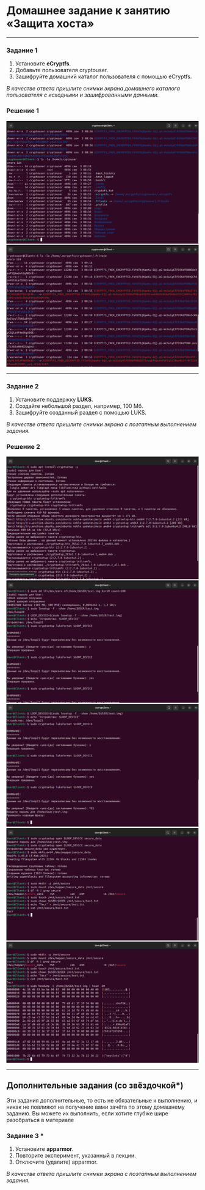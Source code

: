 # Домашнее задание к занятию  «Защита хоста»

------

### Задание 1

1. Установите **eCryptfs**.
2. Добавьте пользователя cryptouser.
3. Зашифруйте домашний каталог пользователя с помощью eCryptfs.

*В качестве ответа  пришлите снимки экрана домашнего каталога пользователя с исходными и зашифрованными данными.*  

### Решение 1

![1.1](https://github.com/zlodey-paha/13-02/blob/main/13-02/13-02-1.1.PNG)
![1.2](https://github.com/zlodey-paha/13-02/blob/main/13-02/13-02-1.2.PNG)

------

### Задание 2

1. Установите поддержку **LUKS**.
2. Создайте небольшой раздел, например, 100 Мб.
3. Зашифруйте созданный раздел с помощью LUKS.

*В качестве ответа пришлите снимки экрана с поэтапным выполнением задания.*

### Решение 2

![2.1](https://github.com/zlodey-paha/13-02/blob/main/13-02/13-02-2.1.PNG)
![2.2](https://github.com/zlodey-paha/13-02/blob/main/13-02/13-02-2.2.PNG)
![2.3](https://github.com/zlodey-paha/13-02/blob/main/13-02/13-02-2.3.PNG)
![2.4](https://github.com/zlodey-paha/13-02/blob/main/13-02/13-02-2.4.PNG)
![2.5](https://github.com/zlodey-paha/13-02/blob/main/13-02/13-02-2.5.PNG)

------

## Дополнительные задания (со звёздочкой*)

Эти задания дополнительные, то есть не обязательные к выполнению, и никак не повлияют на получение вами зачёта по этому домашнему заданию. Вы можете их выполнить, если хотите глубже шире разобраться в материале

### Задание 3 *

1. Установите **apparmor**.
2. Повторите эксперимент, указанный в лекции.
3. Отключите (удалите) apparmor.


*В качестве ответа пришлите снимки экрана с поэтапным выполнением задания.*
